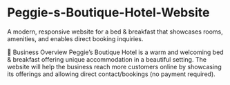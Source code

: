 # Peggie-s-Boutique-Hotel-Website
A modern, responsive website for a bed &amp; breakfast that showcases rooms, amenities, and enables direct booking inquiries.

🏨 Business Overview
Peggie’s Boutique Hotel is a warm and welcoming bed & breakfast offering unique accommodation in a beautiful setting. The website will help the business reach more customers online by showcasing its offerings and allowing direct contact/bookings (no payment required).


